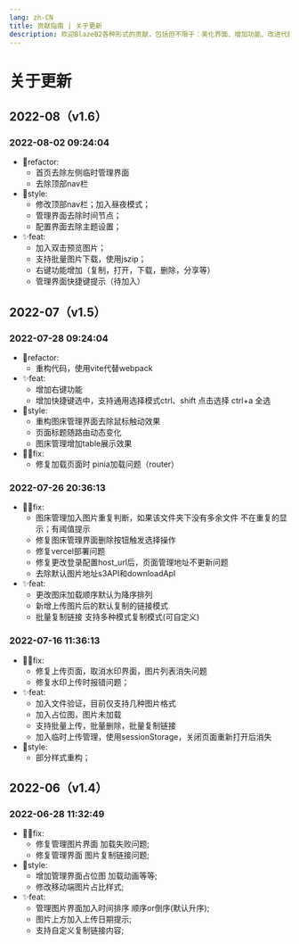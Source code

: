 ```yaml
---
lang: zh-CN
title: 贡献指南 | 关于更新
description: 欢迎BlazeB2各种形式的贡献，包括但不限于：美化界面、增加功能、改进代码、 修复 Bug 等
---
```


# 关于更新
## 2022-08（v1.6）
### 2022-08-02 09:24:04

- 🦄refactor:
  - 首页去除左侧临时管理界面
  - 去除顶部nav栏
- 🎨style:
  - 修改顶部nav栏；加入昼夜模式；
  - 管理界面去除时间节点；
  - 配置界面去除主题设置；
- ✨feat: 
  - 加入双击预览图片；
  - 支持批量图片下载，使用jszip；
  - 右键功能增加（复制，打开，下载，删除，分享等）
  - 管理界面快捷键提示（待加入）

## 2022-07（v1.5）

### 2022-07-28 09:24:04

- 🦄refactor: 
    - 重构代码，使用vite代替webpack
- ✨feat: 
    - 增加右键功能
    - 增加快捷键选中，支持通用选择模式ctrl、shift 点击选择 ctrl+a 全选
- 🎨style:
    - 重构图床管理界面去除鼠标触动效果
    - 页面标题随路由动态变化
    - 图床管理增加table展示效果
- 👨‍🔧fix:
    - 修复加载页面时 pinia加载问题（router）

### 2022-07-26 20:36:13

- 👨‍🔧fix:
    - 图床管理加入图片重复判断，如果该文件夹下没有多余文件 不在重复的显示；有阈值提示
    - 修复图床管理界面删除按钮触发选择操作
    - 修复vercel部署问题
    - 修复更改登录配置host_url后，页面管理地址不更新问题
    - 去除默认图片地址s3API和downloadApI
- ✨feat: 
    - 更改图床加载顺序默认为降序排列
    - 新增上传图片后的默认复制的链接模式
    - 批量复制链接 支持多种模式复制模式(可自定义)


### 2022-07-16 11:36:13

- 👨‍🔧fix:
    - 修复上传页面，取消水印界面，图片列表消失问题
    - 修复水印上传时报错问题；
- ✨feat: 
    - 加入文件验证，目前仅支持几种图片格式
    - 加入占位图，图片未加载
    - 支持批量上传，批量删除，批量复制链接
    - 加入临时上传管理，使用sessionStorage，关闭页面重新打开后消失
- 🎨style:
    - 部分样式重构；


## 2022-06（v1.4）

### 2022-06-28 11:32:49

- 👨‍🔧fix: 
    - 修复管理图片界面 加载失败问题;
    - 修复管理界面 图片复制链接问题;
- 🎨style:
    - 增加管理界面占位图 加载动画等等;
    - 修改移动端图片占比样式;
- ✨feat: 
    - 管理图片界面加入时间排序 顺序or倒序(默认升序);
    - 图片上方加入上传日期提示;
    - 支持自定义复制链接内容;